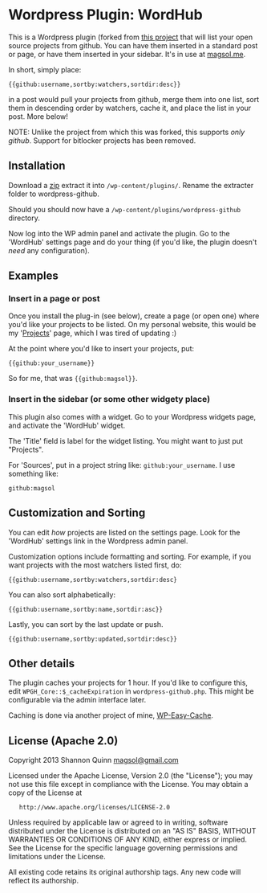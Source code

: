 # Wordpress Plugin: WordHub

This is a Wordpress plugin (forked from [this project](https://github.com/katzgrau/wordpress-github/) that will list your open source projects from github. You can have them inserted in a standard post or page, or have them inserted in your sidebar. It's in use at [magsol.me](http://www.magsol.me/projects).

In short, simply place:

`{{github:username,sortby:watchers,sortdir:desc}}`

in a post would pull your projects from github, merge them into one list, sort them in descending order by watchers, cache it, and place the list in your post. More below!

NOTE: Unlike the project from which this was forked, this supports *only github*. Support for bitlocker projects has been removed.

## Installation

Download a [zip](https://github.com/magsol/wordpress-github/zipball/master) extract it into `/wp-content/plugins/`. Rename the extracter folder to wordpress-github.

Should you should now have a `/wp-content/plugins/wordpress-github` directory.

Now log into the WP admin panel and activate the plugin. Go to the 'WordHub' settings page and do your thing (if you'd like, the plugin doesn't _need_ any configuration).

## Examples

### Insert in a page or post

Once you install the plug-in (see below), create a page (or open one) where you'd like your projects to be listed. On my personal website, this would be my '[Projects](http://www.magsol.me/projects)' page, which I was tired of updating :)

At the point where you'd like to insert your projects, put:

`{{github:your_username}}`

So for me, that was `{{github:magsol}}`.

### Insert in the sidebar (or some other widgety place)

This plugin also comes with a widget. Go to your Wordpress widgets page, and activate the 'WordHub' widget.

The 'Title' field is label for the widget listing. You might want to just put "Projects".

For 'Sources', put in a project string like: `github:your_username`. I use something like:

`github:magsol`

## Customization and Sorting

You can edit _how_ projects are listed on the settings page. Look for the 'WordHub' settings link in the Wordpress admin panel.

Customization options include formatting and sorting. For example, if you want projects with the most watchers listed first, do:

`{{github:username,sortby:watchers,sortdir:desc}`

You can also sort alphabetically:

`{{github:username,sortby:name,sortdir:asc}}`

Lastly, you can sort by the last update or push.

`{{github:username,sortby:updated,sortdir:desc}}`

## Other details

The plugin caches your projects for 1 hour. If you'd like to configure this,
 edit `WPGH_Core::$_cacheExpiration` in `wordpress-github.php`. This might be
 configurable via the admin interface later.

Caching is done via another project of mine, [WP-Easy-Cache](https://github.com/katzgrau/WP-Easy-Cache).

## License (Apache 2.0)

Copyright 2013 Shannon Quinn <magsol@gmail.com>

   Licensed under the Apache License, Version 2.0 (the "License");
   you may not use this file except in compliance with the License.
   You may obtain a copy of the License at

       http://www.apache.org/licenses/LICENSE-2.0

   Unless required by applicable law or agreed to in writing, software
   distributed under the License is distributed on an "AS IS" BASIS,
   WITHOUT WARRANTIES OR CONDITIONS OF ANY KIND, either express or implied.
   See the License for the specific language governing permissions and
   limitations under the License.

All existing code retains its original authorship tags. Any new code will reflect its authorship.
